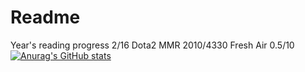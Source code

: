 # Readme
Year's reading progress 2/16
Dota2 MMR 2010/4330
Fresh Air 0.5/10
[![Anurag's GitHub stats](https://github-readme-stats.vercel.app/api?username=Lain404&count_private=true&theme=synthwave)](https://github.com/anuraghazra/github-readme-stats)
